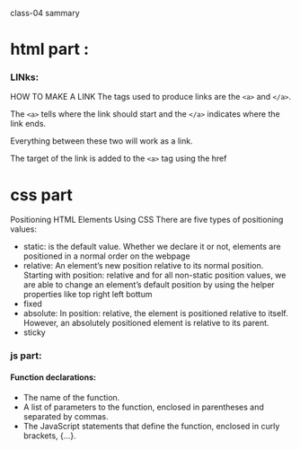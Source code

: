 class-04 sammary
# html part :
### LINks:

HOW TO MAKE A LINK
The tags used to produce links are the `<a>` and `</a>`.

The `<a>` tells where the link should start and the `</a>` indicates where the link ends.

Everything between these two will work as a link.

The target of the link is added to the `<a>` tag using
the href
# css part
Positioning HTML Elements Using CSS
There are five types of positioning values:

* static: is the default value. Whether we declare it or not, elements are positioned in a normal order on the webpage
* relative: An element’s new position relative to its normal position.
Starting with position: relative and for all non-static position values, we are able to change an element’s default position by using the helper properties like top right left bottum
* fixed
* absolute: In position: relative, the element is positioned relative to itself. However, an absolutely positioned element is relative to its parent.
* sticky


### js part:

#### Function declarations:
* The name of the function.
* A list of parameters to the function, enclosed in parentheses and separated by commas.
* The JavaScript statements that define the function, enclosed in curly brackets, {...}.
